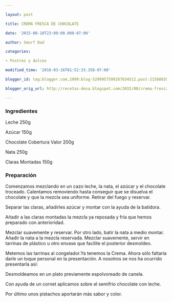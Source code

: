 ```yaml
---

layout: post

title: CREMA FRESCA DE CHOCOLATE

date: '2015-08-10T23:00:00.000-07:00'

author: Smurf Dad

categories:

- Postres y dulces

modified_time: '2016-03-16T01:52:33.358-07:00'

blogger_id: tag:blogger.com,1999:blog-5299957599287034512.post-2158892032196056890

blogger_orig_url: http://recetas-desa.blogspot.com/2015/08/crema-fresca-de-chocolate.html

---
```


<h3>Ingredientes</h3>

Leche 250g

Azúcar 150g

Chocolate Cobertura Valor 200g

Nata 250g

Claras Montadas 150g

<h3>Preparación</h3>

Comenzamos mezclando en un cazo leche, la nata, el azúcar y el chocolate troceado. Calentamos removiendo hasta conseguir que se disuelva el chocolate y que la mezcla sea uniforme. Retirar del fuego y reservar.

Separar las claras, añadirles azúcar y montar con la ayuda de la batidora.

Añadir a las claras montadas la mezcla ya reposada y fría que hemos preparado con anterioridad.

Mezclar suavemente y reservar. Por otro lado, batir la nata a medio montar. Añadir la nata a la mezcla reservada. Mezclar suavemente, servir en tarrinas de plástico u otro envase que facilite el posterior desmoldeo.

Metemos las tarrinas al congelador.Ya tenemos la Crema. Ahora sólo faltaría darle un toque personal en la presentación. A nosotros se nos ha ocurrido presentarla así:

Desmoldeamos en un plato previamente espolvoreado de canela.

Con ayuda de un cornet aplicamos sobre el semifrio chocolate con leche.

Por último unos pistachos aportarán más sabor y color.